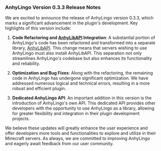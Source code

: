 ### AnhyLingo Version 0.3.3 Release Notes

We are excited to announce the release of AnhyLingo version 0.3.3, which marks a significant advancement in the plugin's development. Key highlights of this version include:

1. **Code Refactoring and [AnhyLibAPI](https://github.com/AnhyDev/ResourcesHub/tree/main/AnhyLibAPI/releases/v1.3.3) Integration**: A substantial portion of AnhyLingo's code has been refactored and transformed into a separate library, [AnhyLibAPI](https://github.com/AnhyDev/ResourcesHub/tree/main/AnhyLibAPI/releases/v1.3.3). This change means that servers wishing to use AnhyLingo must also install AnhyLibAPI. This separation not only streamlines AnhyLingo's codebase but also enhances its functionality and reliability.

2. **Optimization and Bug Fixes**: Along with the refactoring, the remaining code in AnhyLingo has undergone significant optimization. We have addressed numerous logical and technical errors, resulting in a more robust and efficient plugin.

3. **Dedicated AnhyLingo API**: An important addition in this version is the introduction of AnhyLingo's own API. This dedicated API provides other developers with the opportunity to use AnhyLingo as a library, allowing for greater flexibility and integration in their plugin development projects.

We believe these updates will greatly enhance the user experience and offer developers more tools and functionalities to explore and utilize in their Minecraft servers. As always, we are committed to improving AnhyLingo and eagerly await feedback from our user community.
